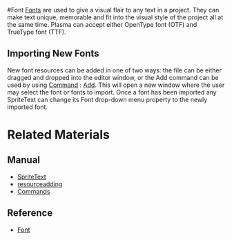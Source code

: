 #Font
[Fonts](https://plasmaengine.github.io/PlasmaDocs/Plasma1/C++/code_reference/class_reference/font.markdown) are used to give a visual flair to any text in a project. They can make text unique, memorable and fit into the visual style of the project all at the same time. Plasma can accept either OpenType font (OTF) and TrueType font (TTF).


## Importing New Fonts

New font resources can be added in one of two ways: the file can be either dragged and dropped into the editor window, or the Add command can be used by using [Command](https://plasmaengine.github.io/PlasmaDocs/Plasma1/Editor/editor/editorcommands/commands.markdown) : [Add](https://plasmaengine.github.io/PlasmaDocs/Plasma1/C++/code_reference/command_reference.markdown#add).
This will open a new window where the user may select the font or fonts to import. Once a font has been imported any SpriteText can change its Font drop-down menu property to the newly imported font. 

# Related Materials
## Manual
- [SpriteText](https://plasmaengine.github.io/PlasmaDocs/Plasma1/Editor/graphics/sprites/spritetext.markdown)
- [resourceadding](https://plasmaengine.github.io/PlasmaDocs/Plasma1/Editor/editor/editorcommands/resourceadding.markdown)
- [Commands](https://plasmaengine.github.io/PlasmaDocs/Plasma1/Editor/editor/editorcommands/commands.markdown)
## Reference
- [Font](https://plasmaengine.github.io/PlasmaDocs/Plasma1/C++/code_reference/class_reference/font.markdown) 
 

 